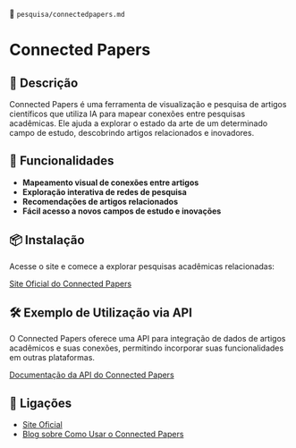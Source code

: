 📌 `pesquisa/connectedpapers.md`

# Connected Papers

## 🔹 Descrição
Connected Papers é uma ferramenta de visualização e pesquisa de artigos científicos que utiliza IA para mapear conexões entre pesquisas acadêmicas. Ele ajuda a explorar o estado da arte de um determinado campo de estudo, descobrindo artigos relacionados e inovadores.

## 🚀 Funcionalidades
- **Mapeamento visual de conexões entre artigos**
- **Exploração interativa de redes de pesquisa**
- **Recomendações de artigos relacionados**
- **Fácil acesso a novos campos de estudo e inovações**

## 📦 Instalação
Acesse o site e comece a explorar pesquisas acadêmicas relacionadas:

[Site Oficial do Connected Papers](https://www.connectedpapers.com)

## 🛠️ Exemplo de Utilização via API
O Connected Papers oferece uma API para integração de dados de artigos acadêmicos e suas conexões, permitindo incorporar suas funcionalidades em outras plataformas.

[Documentação da API do Connected Papers](https://www.connectedpapers.com/api)

## 🔗 Ligações
- [Site Oficial](https://www.connectedpapers.com)
- [Blog sobre Como Usar o Connected Papers](https://www.connectedpapers.com/blog)
